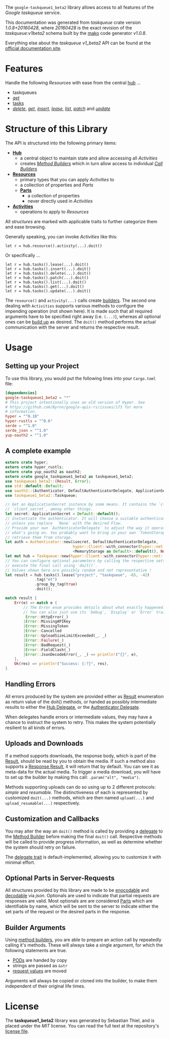 <!---
DO NOT EDIT !
This file was generated automatically from 'src/mako/api/README.md.mako'
DO NOT EDIT !
-->
The `google-taskqueue1_beta2` library allows access to all features of the *Google taskqueue* service.

This documentation was generated from *taskqueue* crate version *1.0.8+20160428*, where *20160428* is the exact revision of the *taskqueue:v1beta2* schema built by the [mako](http://www.makotemplates.org/) code generator *v1.0.8*.

Everything else about the *taskqueue* *v1_beta2* API can be found at the
[official documentation site](https://developers.google.com/appengine/docs/python/taskqueue/rest).
# Features

Handle the following *Resources* with ease from the central [hub](https://docs.rs/google-taskqueue1_beta2/1.0.8+20160428/google_taskqueue1_beta2/struct.Taskqueue.html) ... 

* taskqueues
 * [*get*](https://docs.rs/google-taskqueue1_beta2/1.0.8+20160428/google_taskqueue1_beta2/struct.TaskqueueGetCall.html)
* [tasks](https://docs.rs/google-taskqueue1_beta2/1.0.8+20160428/google_taskqueue1_beta2/struct.Task.html)
 * [*delete*](https://docs.rs/google-taskqueue1_beta2/1.0.8+20160428/google_taskqueue1_beta2/struct.TaskDeleteCall.html), [*get*](https://docs.rs/google-taskqueue1_beta2/1.0.8+20160428/google_taskqueue1_beta2/struct.TaskGetCall.html), [*insert*](https://docs.rs/google-taskqueue1_beta2/1.0.8+20160428/google_taskqueue1_beta2/struct.TaskInsertCall.html), [*lease*](https://docs.rs/google-taskqueue1_beta2/1.0.8+20160428/google_taskqueue1_beta2/struct.TaskLeaseCall.html), [*list*](https://docs.rs/google-taskqueue1_beta2/1.0.8+20160428/google_taskqueue1_beta2/struct.TaskListCall.html), [*patch*](https://docs.rs/google-taskqueue1_beta2/1.0.8+20160428/google_taskqueue1_beta2/struct.TaskPatchCall.html) and [*update*](https://docs.rs/google-taskqueue1_beta2/1.0.8+20160428/google_taskqueue1_beta2/struct.TaskUpdateCall.html)




# Structure of this Library

The API is structured into the following primary items:

* **[Hub](https://docs.rs/google-taskqueue1_beta2/1.0.8+20160428/google_taskqueue1_beta2/struct.Taskqueue.html)**
    * a central object to maintain state and allow accessing all *Activities*
    * creates [*Method Builders*](https://docs.rs/google-taskqueue1_beta2/1.0.8+20160428/google_taskqueue1_beta2/trait.MethodsBuilder.html) which in turn
      allow access to individual [*Call Builders*](https://docs.rs/google-taskqueue1_beta2/1.0.8+20160428/google_taskqueue1_beta2/trait.CallBuilder.html)
* **[Resources](https://docs.rs/google-taskqueue1_beta2/1.0.8+20160428/google_taskqueue1_beta2/trait.Resource.html)**
    * primary types that you can apply *Activities* to
    * a collection of properties and *Parts*
    * **[Parts](https://docs.rs/google-taskqueue1_beta2/1.0.8+20160428/google_taskqueue1_beta2/trait.Part.html)**
        * a collection of properties
        * never directly used in *Activities*
* **[Activities](https://docs.rs/google-taskqueue1_beta2/1.0.8+20160428/google_taskqueue1_beta2/trait.CallBuilder.html)**
    * operations to apply to *Resources*

All *structures* are marked with applicable traits to further categorize them and ease browsing.

Generally speaking, you can invoke *Activities* like this:

```Rust,ignore
let r = hub.resource().activity(...).doit()
```

Or specifically ...

```ignore
let r = hub.tasks().lease(...).doit()
let r = hub.tasks().insert(...).doit()
let r = hub.tasks().delete(...).doit()
let r = hub.tasks().patch(...).doit()
let r = hub.tasks().list(...).doit()
let r = hub.tasks().get(...).doit()
let r = hub.tasks().update(...).doit()
```

The `resource()` and `activity(...)` calls create [builders][builder-pattern]. The second one dealing with `Activities` 
supports various methods to configure the impending operation (not shown here). It is made such that all required arguments have to be 
specified right away (i.e. `(...)`), whereas all optional ones can be [build up][builder-pattern] as desired.
The `doit()` method performs the actual communication with the server and returns the respective result.

# Usage

## Setting up your Project

To use this library, you would put the following lines into your `Cargo.toml` file:

```toml
[dependencies]
google-taskqueue1_beta2 = "*"
# This project intentionally uses an old version of Hyper. See
# https://github.com/Byron/google-apis-rs/issues/173 for more
# information.
hyper = "^0.10"
hyper-rustls = "^0.6"
serde = "^1.0"
serde_json = "^1.0"
yup-oauth2 = "^1.0"
```

## A complete example

```Rust
extern crate hyper;
extern crate hyper_rustls;
extern crate yup_oauth2 as oauth2;
extern crate google_taskqueue1_beta2 as taskqueue1_beta2;
use taskqueue1_beta2::{Result, Error};
use std::default::Default;
use oauth2::{Authenticator, DefaultAuthenticatorDelegate, ApplicationSecret, MemoryStorage};
use taskqueue1_beta2::Taskqueue;

// Get an ApplicationSecret instance by some means. It contains the `client_id` and 
// `client_secret`, among other things.
let secret: ApplicationSecret = Default::default();
// Instantiate the authenticator. It will choose a suitable authentication flow for you, 
// unless you replace  `None` with the desired Flow.
// Provide your own `AuthenticatorDelegate` to adjust the way it operates and get feedback about 
// what's going on. You probably want to bring in your own `TokenStorage` to persist tokens and
// retrieve them from storage.
let auth = Authenticator::new(&secret, DefaultAuthenticatorDelegate,
                              hyper::Client::with_connector(hyper::net::HttpsConnector::new(hyper_rustls::TlsClient::new())),
                              <MemoryStorage as Default>::default(), None);
let mut hub = Taskqueue::new(hyper::Client::with_connector(hyper::net::HttpsConnector::new(hyper_rustls::TlsClient::new())), auth);
// You can configure optional parameters by calling the respective setters at will, and
// execute the final call using `doit()`.
// Values shown here are possibly random and not representative !
let result = hub.tasks().lease("project", "taskqueue", -65, -42)
             .tag("et")
             .group_by_tag(true)
             .doit();

match result {
    Err(e) => match e {
        // The Error enum provides details about what exactly happened.
        // You can also just use its `Debug`, `Display` or `Error` traits
         Error::HttpError(_)
        |Error::MissingAPIKey
        |Error::MissingToken
        |Error::Cancelled
        |Error::UploadSizeLimitExceeded(_, _)
        |Error::Failure(_)
        |Error::BadRequest(_)
        |Error::FieldClash(_)
        |Error::JsonDecodeError(_, _) => println!("{}", e),
    },
    Ok(res) => println!("Success: {:?}", res),
}

```
## Handling Errors

All errors produced by the system are provided either as [Result](https://docs.rs/google-taskqueue1_beta2/1.0.8+20160428/google_taskqueue1_beta2/enum.Result.html) enumeration as return value of 
the doit() methods, or handed as possibly intermediate results to either the 
[Hub Delegate](https://docs.rs/google-taskqueue1_beta2/1.0.8+20160428/google_taskqueue1_beta2/trait.Delegate.html), or the [Authenticator Delegate](https://docs.rs/yup-oauth2/*/yup_oauth2/trait.AuthenticatorDelegate.html).

When delegates handle errors or intermediate values, they may have a chance to instruct the system to retry. This 
makes the system potentially resilient to all kinds of errors.

## Uploads and Downloads
If a method supports downloads, the response body, which is part of the [Result](https://docs.rs/google-taskqueue1_beta2/1.0.8+20160428/google_taskqueue1_beta2/enum.Result.html), should be
read by you to obtain the media.
If such a method also supports a [Response Result](https://docs.rs/google-taskqueue1_beta2/1.0.8+20160428/google_taskqueue1_beta2/trait.ResponseResult.html), it will return that by default.
You can see it as meta-data for the actual media. To trigger a media download, you will have to set up the builder by making
this call: `.param("alt", "media")`.

Methods supporting uploads can do so using up to 2 different protocols: 
*simple* and *resumable*. The distinctiveness of each is represented by customized 
`doit(...)` methods, which are then named `upload(...)` and `upload_resumable(...)` respectively.

## Customization and Callbacks

You may alter the way an `doit()` method is called by providing a [delegate](https://docs.rs/google-taskqueue1_beta2/1.0.8+20160428/google_taskqueue1_beta2/trait.Delegate.html) to the 
[Method Builder](https://docs.rs/google-taskqueue1_beta2/1.0.8+20160428/google_taskqueue1_beta2/trait.CallBuilder.html) before making the final `doit()` call. 
Respective methods will be called to provide progress information, as well as determine whether the system should 
retry on failure.

The [delegate trait](https://docs.rs/google-taskqueue1_beta2/1.0.8+20160428/google_taskqueue1_beta2/trait.Delegate.html) is default-implemented, allowing you to customize it with minimal effort.

## Optional Parts in Server-Requests

All structures provided by this library are made to be [enocodable](https://docs.rs/google-taskqueue1_beta2/1.0.8+20160428/google_taskqueue1_beta2/trait.RequestValue.html) and 
[decodable](https://docs.rs/google-taskqueue1_beta2/1.0.8+20160428/google_taskqueue1_beta2/trait.ResponseResult.html) via *json*. Optionals are used to indicate that partial requests are responses 
are valid.
Most optionals are are considered [Parts](https://docs.rs/google-taskqueue1_beta2/1.0.8+20160428/google_taskqueue1_beta2/trait.Part.html) which are identifiable by name, which will be sent to 
the server to indicate either the set parts of the request or the desired parts in the response.

## Builder Arguments

Using [method builders](https://docs.rs/google-taskqueue1_beta2/1.0.8+20160428/google_taskqueue1_beta2/trait.CallBuilder.html), you are able to prepare an action call by repeatedly calling it's methods.
These will always take a single argument, for which the following statements are true.

* [PODs][wiki-pod] are handed by copy
* strings are passed as `&str`
* [request values](https://docs.rs/google-taskqueue1_beta2/1.0.8+20160428/google_taskqueue1_beta2/trait.RequestValue.html) are moved

Arguments will always be copied or cloned into the builder, to make them independent of their original life times.

[wiki-pod]: http://en.wikipedia.org/wiki/Plain_old_data_structure
[builder-pattern]: http://en.wikipedia.org/wiki/Builder_pattern
[google-go-api]: https://github.com/google/google-api-go-client

# License
The **taskqueue1_beta2** library was generated by Sebastian Thiel, and is placed 
under the *MIT* license.
You can read the full text at the repository's [license file][repo-license].

[repo-license]: https://github.com/Byron/google-apis-rsblob/master/LICENSE.md
